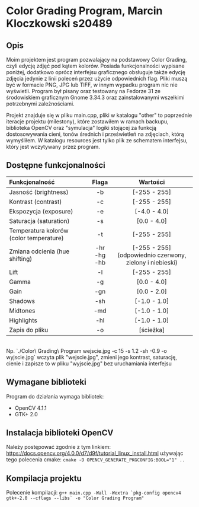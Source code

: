 # Color Grading Program, Marcin Kloczkowski s20489

## Opis
Moim projektem jest program pozwalający na podstawowy Color Grading, czyli edycję zdjęć pod kątem kolorów. Posiada funkcjonalności wypisane poniżej, dodatkowo oprócz interfejsu graficznego obsługuje także edycję zdjęcia jedynie z linii poleceń przez użycie odpowiednich flag. Pliki muszą być w formacie PNG, JPG lub TIFF, w innym wypadku program nic nie wyświetli.
Program był pisany oraz testowany na Fedorze 31 ze środowiskiem graficznym Gnome 3.34.3 oraz zainstalowanymi wszelkimi potrzebnymi zależnościami.

Projekt znajduje się w pliku main.cpp, pliki w katalogu "other" to poprzednie iteracje projektu (milestony), które zostawiłem w ramach backupu, biblioteka OpenCV oraz "symulacja" logiki stojącej za funkcją dostosowywania cieni, tonów średnich i prześwietleń na zdjęciach, którą wymyśliłem. W katalogu resources jest tylko plik ze schematem interfejsu, który jest wczytywany przez program.

## Dostępne funkcjonalności

| Funkcjonalność				| Flaga | Wartości	|
|:----------------------------------------------|:-----:|:-------------:|
| Jasność (brightness)				| -b 	| [-255 - 255]	|
| Kontrast (contrast)				| -c 	| [-255 - 255]	|
| Ekspozycja (exposure)			| -e 	| [-4.0 - 4.0]	|
| Saturacja (saturation)			| -s 	| [0.0 - 4.0]	|
| Temperatura kolorów (color temperature)	| -t 	| [-255 - 255]	|
| Zmiana odcienia (hue shifting)		| -hr<br/> -hg<br/> -hb | [-255 - 255]<br/>(odpowiednio czerwony, zielony i niebieski)
| Lift						| -l 	| [-255 - 255]	|
| Gamma					| -g 	| [0.0 - 4.0]	|
| Gain						| -gn 	| [0.0 - 2.0]	|
| Shadows					| -sh 	| [-1.0 - 1.0]	|
| Midtones					| -md 	| [-1.0 - 1.0]	|
| Highlights					| -hl 	| [-1.0 - 1.0]	|
| Zapis do pliku				| -o 	| [ścieżka]	|

<br/>
Np. `./Color\ Grading\ Program wejscie.jpg -c 15 -s 1.2 -sh -0.9 -o wyjscie.jpg`
wczyta plik "wejscie.jpg", zmieni jego kontrast, saturację, cienie i zapisze to w pliku "wyjscie.jpg" bez uruchamiania interfejsu


## Wymagane biblioteki
Program do działania wymaga bibliotek:

* OpenCV 4.1.1
* GTK+ 2.0

## Instalacja biblioteki OpenCV
Należy postępować zgodnie z tym linkiem:
<https://docs.opencv.org/4.0.0/d7/d9f/tutorial_linux_install.html>
używając tego polecenia cmake:
`cmake -D OPENCV_GENERATE_PKGCONFIG:BOOL="1" ..`

## Kompilacja projektu
Polecenie kompilacji:
```g++ main.cpp -Wall -Wextra `pkg-config opencv4 gtk+-2.0 --cflags --libs` -o "Color Grading Program"```

